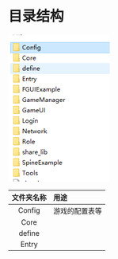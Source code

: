# 目录结构
![](_v_images/20200227164436415_30091.png)

| 文件夹名称 | 用途          |
| :-------: | :----------- |
|  Config   | 游戏的配置表等 |
|   Core    |              |
|  define   |              |
|           Entry|              |